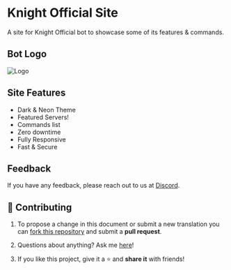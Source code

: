 
# Knight Official Site

A site for Knight Official bot to showcase some of its features & commands.

## Bot Logo

![Logo](https://i.ibb.co/3WZzXwn/Screenshot-20220214-200943.png?size=4096)

## Site Features

- Dark & Neon Theme
- Featured Servers!
- Commands list
- Zero downtime
- Fully Responsive
- Fast & Secure 

## Feedback

If you have any feedback, please reach out to us at [Discord](https://discord.gg/dF4PHxbHpA).

## 💛 Contributing

1. To propose a change in this document or submit a new translation you can [fork this repository](https://github.com/Alkaison/Knight-Official/fork) and submit a **pull request**.

2. Questions about anything? Ask me [here](https://github.com/Alkaison/Knight-Official/issues/new)!

3. If you like this project, give it a ⭐ and **share it** with friends!
